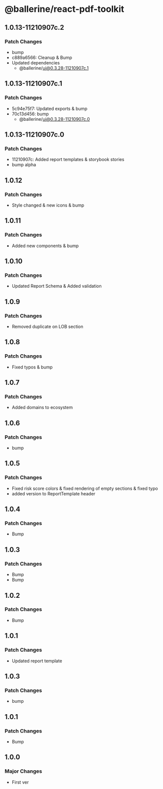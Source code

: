 # @ballerine/react-pdf-toolkit

## 1.0.13-11210907c.2

### Patch Changes

- bump
- c889a6566: Cleanup & Bump
- Updated dependencies
  - @ballerine/ui@0.3.28-11210907c.1

## 1.0.13-11210907c.1

### Patch Changes

- 5c94e75f7: Updated exports & bump
- 70c13d456: bump
  - @ballerine/ui@0.3.28-11210907c.0

## 1.0.13-11210907c.0

### Patch Changes

- 11210907c: Added report templates & storybook stories
- bump alpha

## 1.0.12

### Patch Changes

- Style changed & new icons & bump

## 1.0.11

### Patch Changes

- Added new components & bump

## 1.0.10

### Patch Changes

- Updated Report Schema & Added validation

## 1.0.9

### Patch Changes

- Removed duplicate on LOB section

## 1.0.8

### Patch Changes

- Fixed typos & bump

## 1.0.7

### Patch Changes

- Added domains to ecosystem

## 1.0.6

### Patch Changes

- bump

## 1.0.5

### Patch Changes

- Fixed risk score colors & fixed rendering of empty sections & fixed typo
- added version to ReportTemplate header

## 1.0.4

### Patch Changes

- Bump

## 1.0.3

### Patch Changes

- Bump
- Bump

## 1.0.2

### Patch Changes

- Bump

## 1.0.1

### Patch Changes

- Updated report template

## 1.0.3

### Patch Changes

- bump

## 1.0.1

### Patch Changes

- Bump

## 1.0.0

### Major Changes

- First ver
